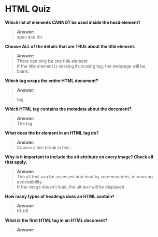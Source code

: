 # HTML Quiz

**Which list of elements CANNOT be used inside the head element?**

> **Answer:**  
> span and div

**Choose ALL of the details that are TRUE about the title element.**

> **Answer:**  
> There can only be one title element.  
> If the title element is missing its closing tag, the webpage will be blank.

**Which tag wraps the entire HTML document?**

> **Answer:**  
> <html> tag  

**Which HTML tag contains the metadata about the document?**

> **Answer:**  
> The <head> tag

**What does the br element in an HTML tag do?**

> **Answer:**  
> Causes a line break in text.  

**Why is it important to include the alt attribute on every image? Check all that apply.**

> **Answer:**  
> The alt text can be accessed and read by screenreaders, increasing accessibility.   
> If the image doesn't load, the alt text will be displayed.

**How many types of headings does an HTML contain?**

> **Answer:**  
> h1-h6  

**What is the first HTML tag in an HTML document?**

> **Answer:**  
> <!DOCTYPE html>  
